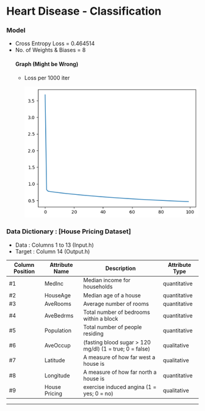 # Heart Disease - Classification

### Model
- Cross Entropy Loss  = 0.464514
- No. of Weights & Biases = 8
    #### Graph (Might be Wrong)
    - Loss per 1000 iter
      
        ![Loss](./losses.png)

### Data Dictionary : [House Pricing Dataset]

- Data : Columns 1 to  13 (Input.h)
- Target : Column 14 (Output.h)

**Column Position** | **Attribute Name** |  **Description**                                                                                     | **Attribute Type**    
--------------------| -------------------|  ----------------------------------------------------------------------------------------------------|------------------
     #1             |   MedInc           |  Median income for households                                                                        | quantitative
     #2             |   HouseAge         |  Median age of a house                                                                               | quantitative
     #3             |   AveRooms         |  Average number of rooms                                                                             | quantitative           
     #4             |   AveBedrms        |  Total number of bedrooms within a block                                                             | quantitative    
     #5             |   Population       |  Total number of people residing                                                                         | quantitative     
     #6             |   AveOccup         |  (fasting blood sugar > 120 mg/dl) (1 = true; 0 = false)                                             | qualitative
     #7             |   Latitude         |  A measure of how far west a house is                                              | qualitative
     #8             |   Longitude        |  A measure of how far north a house is                         | quantitative
     #9             |   House Pricing    |  exercise induced angina (1 = yes; 0 = no)                                                           | qualitative
                   

---

